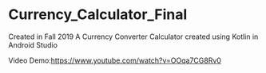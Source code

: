 # Currency_Calculator_Final
Created in Fall 2019
 A Currency Converter Calculator created using Kotlin in Android Studio
 
 Video Demo:https://www.youtube.com/watch?v=OOqa7CG8Rv0
